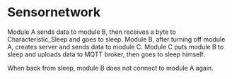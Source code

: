 # Sensornetwork
Module A sends data to module B, then receives a byte to Characteristic_Sleep and goes to sleep. Module B, after turning off module A, creates server and sends data to module C. Module C puts module B to sleep and uploads data to MQTT broker, then goes to sleep himself. 

When back from sleep, module B does not connect to module A again. 
